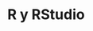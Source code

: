 ---
layout: page
title: R y RStudio
menubar_toc: true
hero_height: is-small
toc_title: CONTENIDOS
construccion: false
---